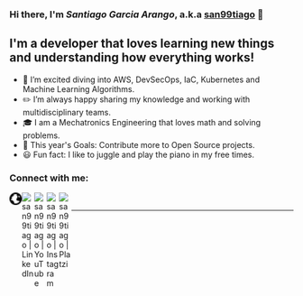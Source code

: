 ### Hi there, I'm *Santiago Garcia Arango*,  a.k.a  [san99tiago][website] 👋

## I'm a developer that loves learning new things and understanding how everything works!
- :robot: I’m excited diving into AWS, DevSecOps, IaC, Kubernetes and Machine Learning Algorithms.
- :pencil2: I’m always happy sharing my knowledge and working with multidisciplinary teams.
- :mortar_board: I am a Mechatronics Engineering that loves math and solving problems.
- :goal_net: This year's Goals: Contribute more to Open Source projects.
- :smiley: Fun fact: I like to juggle and play the piano in my free times.

### Connect with me:
[<img align="left" alt="san99tiago | GitHub" width="22px" src="https://raw.githubusercontent.com/iconic/open-iconic/master/svg/globe.svg" />][website]
[<img align="left" alt="san99tiago | LinkedIn" width="22px" src="https://cdn.jsdelivr.net/npm/simple-icons@v3/icons/linkedin.svg" />][linkedin]
[<img align="left" alt="san99tiago | YouTube" width="22px" src="https://cdn.jsdelivr.net/npm/simple-icons@3.13.0/icons/youtube.svg" />][youtube]
[<img align="left" alt="san99tiago | Instagram" width="22px" src="https://cdn.jsdelivr.net/npm/simple-icons@3.13.0/icons/instagram.svg" />][instagram]
[<img align="left" alt="san99tiago | Platzi" width="22px" src="https://cdn.jsdelivr.net/npm/simple-icons@3.13.0/icons/platzi.svg" />][platzi]

<br />

---

[website]: https://github.com/san99tiago
[youtube]: https://www.youtube.com/c/san99tiago
[linkedin]: https://www.linkedin.com/in/san99tiago/
[instagram]: https://www.instagram.com/san99tiago/
[platzi]: https://platzi.com/p/san99tiago/
